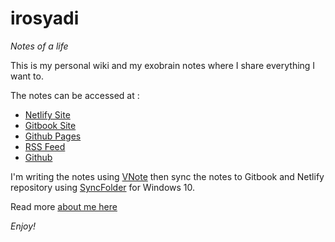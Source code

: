 # irosyadi

_Notes of a life_

This is my personal wiki and my exobrain notes where I share everything I want to.

The notes can be accessed at :
- [Netlify Site](https://irosyadi.netlify.app/)
- [Gitbook Site](https://irosyadi.gitbook.io/)
- [Github Pages](https://irosyadi.github.io/)
- [RSS Feed](https://irosyadi.netlify.app/rss.xml)
- [Github](https://github.com/irosyadi/gitbook)

I'm writing the notes using [VNote](https://tamlok.gitee.io/vnote/en_us/) then sync the notes to Gitbook and Netlify repository using [SyncFolder](https://www.microsoft.com/en-us/p/syncfolder/9nc73mjwhsww) for Windows 10.

Read more [about me here](https://irosyadi.gitbook.io/irosyadi/blog/about-me)

_Enjoy!_

